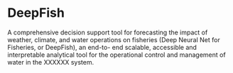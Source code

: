 # DeepFish
A comprehensive decision support tool for forecasting the impact of weather, climate, and water operations on fisheries 
(Deep Neural Net for Fisheries, or DeepFish), an end-to- end scalable, accessible and interpretable analytical tool for 
the operational control and management of water in the XXXXXX system.
